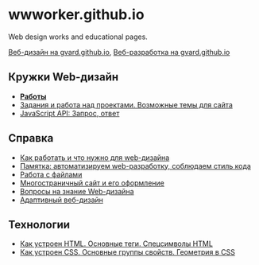 # wwworker.github.io
Web design works and educational pages.

[Веб-дизайн на gvard.github.io](https://gvard.github.io/web/), [Веб-разработка на gvard.github.io](https://gvard.github.io/dev/)

## Кружки Web-дизайн
* **[Работы](works/)**
* [Задания и работа над проектами. Возможные темы для сайта](task/)
* [JavaScript API: Запрос, ответ](js/api/)

## Справка
* [Как работать и что нужно для web-дизайна](tools/)
* [Памятка: автоматизируем web-разработку, соблюдаем стиль кода](memo/)
* [Работа с файлами](files/)
* [Многостраничный сайт и его оформление](site/)
* [Вопросы на знание Web-дизайна](check/)
* [Адаптивный веб-дизайн](media/)

## Технологии
* [Как устроен HTML. Основные теги. Спецсимволы HTML](html/)
* [Как устроен CSS. Основные группы свойств. Геометрия в CSS](css/)

